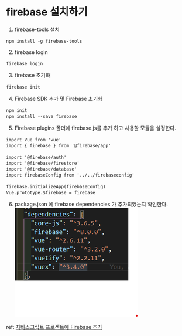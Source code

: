 # firebase 설치하기


1. firebase-tools 설치

```
npm install -g firebase-tools
```
2. firebase login
```
firebase login
```
3. firebase 초기화
```
firebase init
```
4. Firebase SDK 추가 및 Firebase 초기화
```
npm init
npm install --save firebase
```
5. Firebase plugins 폴더에 firebase.js를 추가 하고 사용할 모듈을 설정한다.
```
import Vue from 'vue'
import { firebase } from '@firebase/app'

import '@firebase/auth'
import '@firebase/firestore'
import '@firebase/database'
import firebaseConfig from '../../firebaseconfig'

firebase.initializeApp(firebaseConfig)
Vue.prototype.$firebase = firebase

```
6. package.json 에 firebase dependencies 가 추가되었는지 확인한다.
![dependencies](/2020-10-30_192625.png)

ref: [자바스크립트 프로젝트에 Firebase 추가 ](https://firebase.google.com/docs/web/setup?hl=ko#node.js-%EC%95%B1)




